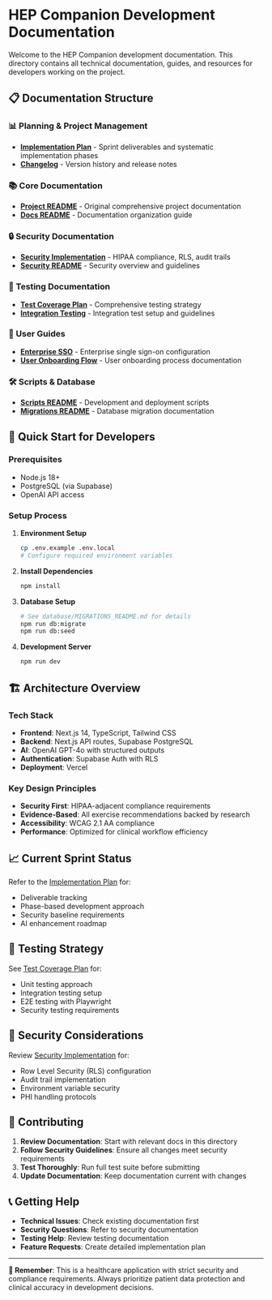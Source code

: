 # HEP Companion Development Documentation

Welcome to the HEP Companion development documentation. This directory contains all technical documentation, guides, and resources for developers working on the project.

## 📋 Documentation Structure

### 📊 Planning & Project Management
- **[Implementation Plan](./planning/IMPLEMENTATION_PLAN.md)** - Sprint deliverables and systematic implementation phases
- **[Changelog](./documentation/CHANGELOG.md)** - Version history and release notes

### 📚 Core Documentation  
- **[Project README](./documentation/PROJECT_README.md)** - Original comprehensive project documentation
- **[Docs README](./documentation/DOCS_README.md)** - Documentation organization guide

### 🔒 Security Documentation
- **[Security Implementation](./security/SECURITY-IMPLEMENTATION.md)** - HIPAA compliance, RLS, audit trails
- **[Security README](./security/SECURITY_README.md)** - Security overview and guidelines

### 🧪 Testing Documentation
- **[Test Coverage Plan](./testing/test-coverage-plan.md)** - Comprehensive testing strategy
- **[Integration Testing](./testing/INTEGRATION_TESTING_README.md)** - Integration test setup and guidelines

### 👥 User Guides
- **[Enterprise SSO](./user-guides/enterprise-sso.md)** - Enterprise single sign-on configuration
- **[User Onboarding Flow](./user-guides/user-onboarding-flow.md)** - User onboarding process documentation

### 🛠️ Scripts & Database
- **[Scripts README](./scripts/SCRIPTS_README.md)** - Development and deployment scripts
- **[Migrations README](./database/MIGRATIONS_README.md)** - Database migration documentation

## 🚀 Quick Start for Developers

### Prerequisites
- Node.js 18+
- PostgreSQL (via Supabase)
- OpenAI API access

### Setup Process
1. **Environment Setup**
   ```bash
   cp .env.example .env.local
   # Configure required environment variables
   ```

2. **Install Dependencies**
   ```bash
   npm install
   ```

3. **Database Setup**
   ```bash
   # See database/MIGRATIONS_README.md for details
   npm run db:migrate
   npm run db:seed
   ```

4. **Development Server**
   ```bash
   npm run dev
   ```

## 🏗️ Architecture Overview

### Tech Stack
- **Frontend**: Next.js 14, TypeScript, Tailwind CSS
- **Backend**: Next.js API routes, Supabase PostgreSQL
- **AI**: OpenAI GPT-4o with structured outputs
- **Authentication**: Supabase Auth with RLS
- **Deployment**: Vercel

### Key Design Principles
- **Security First**: HIPAA-adjacent compliance requirements
- **Evidence-Based**: All exercise recommendations backed by research
- **Accessibility**: WCAG 2.1 AA compliance
- **Performance**: Optimized for clinical workflow efficiency

## 📈 Current Sprint Status

Refer to the [Implementation Plan](./planning/IMPLEMENTATION_PLAN.md) for:
- Deliverable tracking
- Phase-based development approach
- Security baseline requirements
- AI enhancement roadmap

## 🧪 Testing Strategy

See [Test Coverage Plan](./testing/test-coverage-plan.md) for:
- Unit testing approach
- Integration testing setup
- E2E testing with Playwright
- Security testing requirements

## 🔐 Security Considerations

Review [Security Implementation](./security/SECURITY-IMPLEMENTATION.md) for:
- Row Level Security (RLS) configuration
- Audit trail implementation
- Environment variable security
- PHI handling protocols

## 🤝 Contributing

1. **Review Documentation**: Start with relevant docs in this directory
2. **Follow Security Guidelines**: Ensure all changes meet security requirements
3. **Test Thoroughly**: Run full test suite before submitting
4. **Update Documentation**: Keep documentation current with changes

## 📞 Getting Help

- **Technical Issues**: Check existing documentation first
- **Security Questions**: Refer to security documentation
- **Testing Help**: Review testing documentation
- **Feature Requests**: Create detailed implementation plan

---

**📌 Remember**: This is a healthcare application with strict security and compliance requirements. Always prioritize patient data protection and clinical accuracy in development decisions. 